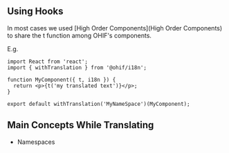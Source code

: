 Using Hooks
----------
In most cases we used [High Order Components](High Order Components) to share the t function among OHIF's components.

E.g.

```
import React from 'react';
import { withTranslation } from '@ohif/i18n';

function MyComponent({ t, i18n }) {
  return <p>{t('my translated text')}</p>;
}

export default withTranslation('MyNameSpace')(MyComponent);
```

Main Concepts While Translating
-------------------------------

* Namespaces

